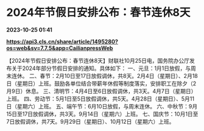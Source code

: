 # 2024年节假日安排公布：春节连休8天

**2023-10-25 01:41**

**https://api3.cls.cn/share/article/1495280?os=web&sv=7.7.5&app=CailianpressWeb**

【2024年节假日安排公布：春节连休8天】财联社10月25日电，国务院办公厅发布关于2024年部分节假日安排的通知。具体如下： 一、元旦：1月1日放假，与周末连休。 二、春节：2月10日至17日放假调休，共8天。2月4日（星期日）、2月18日（星期日）上班。鼓励各单位结合带薪年休假等制度落实，安排职工在除夕（2月9日）休息。 三、清明节：4月4日至6日放假调休，共3天。4月7日（星期日）上班。 四、劳动节：5月1日至5日放假调休，共5天。4月28日（星期日）、5月11日（星期六）上班。 五、端午节：6月10日放假，与周末连休。 六、中秋节：9月15日至17日放假调休，共3天。9月14日（星期六）上班。 七、国庆节：10月1日至7日放假调休，共7天。9月29日（星期日）、10月12日（星期六）上班。